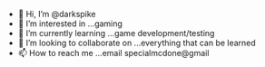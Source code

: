 - 👋 Hi, I’m @darkspike
- 👀 I’m interested in ...gaming
- 🌱 I’m currently learning ...game development/testing
- 💞️ I’m looking to collaborate on ...everything that can be learned
- 📫 How to reach me ...email specialmcdone@gmail

<!---
darkspike/darkspike is a ✨ special ✨ repository because its `README.md` (this file) appears on your GitHub profile.
You can click the Preview link to take a look at your changes.
--->
